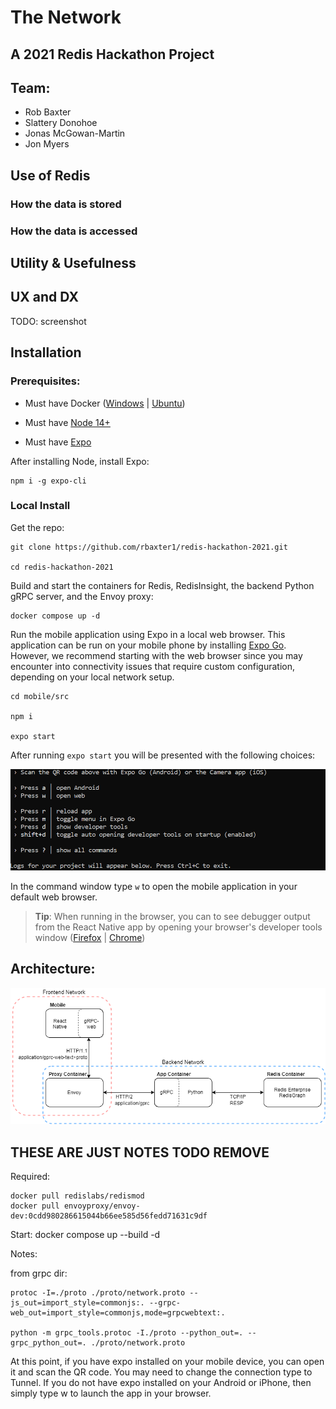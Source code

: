 # The Network
## A 2021 Redis Hackathon Project


## Team:

<ul>
  <li> Rob Baxter </li>
  <li> Slattery Donohoe </li>
  <li> Jonas McGowan-Martin </li>
  <li> Jon Myers </li>
</ul>



## Use of Redis

### How the data is stored

### How the data is accessed

## Utility & Usefulness


## UX and DX

TODO: screenshot



## Installation

### Prerequisites:

- Must have Docker ([Windows](https://docs.docker.com/docker-for-windows/install/) |  [Ubuntu](https://docs.docker.com/engine/install/ubuntu/))

- Must have [Node 14+](https://nodejs.org/en/download/)

- Must have [Expo](https://docs.expo.io/) 

After installing Node, install Expo:
    
    npm i -g expo-cli

### Local Install

Get the repo:

    git clone https://github.com/rbaxter1/redis-hackathon-2021.git

    cd redis-hackathon-2021

Build and start the containers for Redis, RedisInsight, the backend Python gRPC server, and the Envoy proxy:

    docker compose up -d

Run the mobile application using Expo in a local web browser. This application can be run on your mobile phone by installing [Expo Go](https://expo.io/client). However, we recommend starting with the web browser since you may encounter into connectivity issues that require custom configuration, depending on your local network setup.

    cd mobile/src

    npm i

	expo start
	
After running `expo start` you will be presented with the following choices:

![](expo_start.png)

 In the command window type `w` to open the mobile application in your default web browser.

> **Tip**: When running in the browser, you can to see debugger output from the React Native app by opening your browser's developer tools window ([Firefox](https://developer.mozilla.org/en-US/docs/Tools) | [Chrome](https://developer.chrome.com/docs/devtools/open/))



## Architecture:

![](architecture.png)




## THESE ARE JUST NOTES TODO REMOVE

Required:

    docker pull redislabs/redismod
    docker pull envoyproxy/envoy-dev:0cdd980286615044b66ee585d56fedd71631c9df

Start:
    docker compose up --build -d

Notes: 

from grpc dir:

    protoc -I=./proto ./proto/network.proto --js_out=import_style=commonjs:. --grpc-web_out=import_style=commonjs,mode=grpcwebtext:.

    python -m grpc_tools.protoc -I./proto --python_out=. --grpc_python_out=. ./proto/network.proto

    

At this point, if you have expo installed on your mobile device, you can open it and scan the QR code. You may need to change the connection type to Tunnel. If you do not have expo installed on your Android or iPhone, then simply type w to launch the app in your browser.